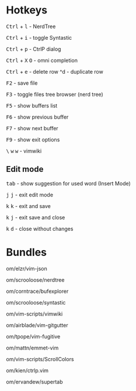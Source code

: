 Hotkeys
=======

<kbd>Ctrl</kbd> + <kbd>l</kbd> - NerdTree

<kbd>Ctrl</kbd> + <kbd>i</kbd> - toggle Syntastic

<kbd>Ctrl</kbd> + <kbd>p</kbd> - CtrlP dialog

<kbd>Ctrl</kbd> + <kbd>X</kbd> <kbd>O</kbd> - omni completion

<kbd>Ctrl</kbd> + <kbd>e</kbd> - delete row ^d - duplicate row

<kbd>F2</kbd> - save file

<kbd>F3</kbd> - toggle files tree browser (nerd tree)

<kbd>F5</kbd> - show buffers list

<kbd>F6</kbd> - show previous buffer

<kbd>F7</kbd> - show next buffer

<kbd>F9</kbd> - show exit options

<kbd>\\</kbd> <kbd>w</kbd> <kbd>w</kbd> - vimwiki


Edit mode
---------

<kbd>tab</kbd> - show suggestion for used word (Insert Mode)

<kbd>j</kbd> <kbd>j</kbd> - exit edit mode

<kbd>k</kbd> <kbd>k</kbd> - exit and save

<kbd>k</kbd> <kbd>j</kbd> - exit save and close

<kbd>k</kbd> <kbd>d</kbd> - close without changes


Bundles
=======

om/elzr/vim-json

om/scrooloose/nerdtree

om/corntrace/bufexplorer

om/scrooloose/syntastic

om/vim-scripts/vimwiki

om/airblade/vim-gitgutter

om/tpope/vim-fugitive

om/mattn/emmet-vim

om/vim-scripts/ScrollColors

om/kien/ctrlp.vim

om/ervandew/supertab
